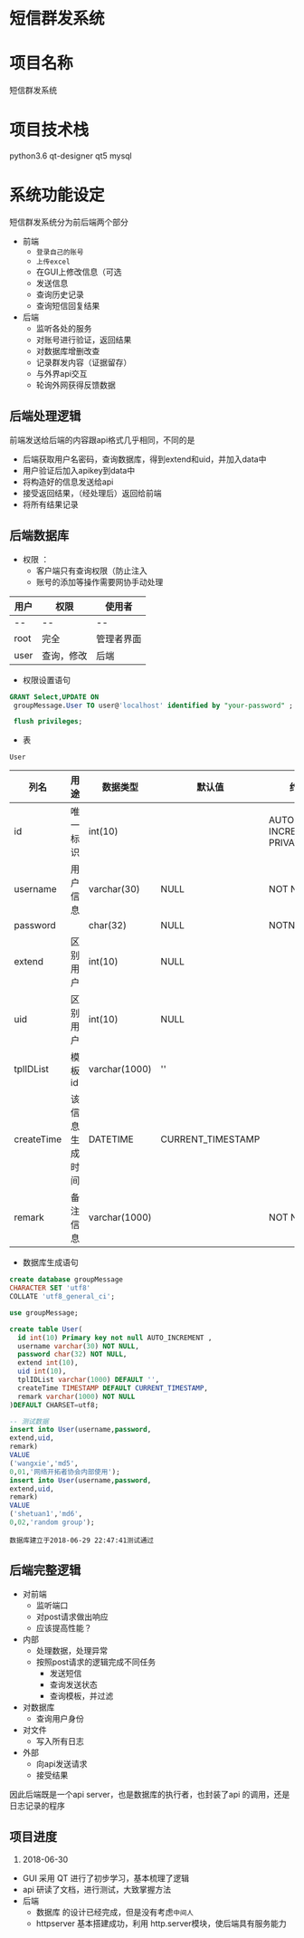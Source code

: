 <!-- 2018-06-29 10:32:41 -->
# 短信群发系统

# 项目名称
短信群发系统

# 项目技术栈
python3.6  qt-designer qt5
mysql

# 系统功能设定

短信群发系统分为前后端两个部分
- 前端
  - `登录自己的账号`
  - `上传excel`
  - 在GUI上修改信息（可选
  - 发送信息
  - 查询历史记录
  - 查询短信回复结果
- 后端
  - 监听各处的服务
  - 对账号进行验证，返回结果
  - 对数据库增删改查
  - 记录群发内容（证据留存）
  - 与外界api交互
  - 轮询外网获得反馈数据

## 后端处理逻辑

前端发送给后端的内容跟api格式几乎相同，不同的是
- 后端获取用户名密码，查询数据库，得到extend和uid，并加入data中
- 用户验证后加入apikey到data中
- 将构造好的信息发送给api
- 接受返回结果，（经处理后）返回给前端
- 将所有结果记录

## 后端数据库

- 权限 ： 
  - 客户端只有查询权限（防止注入
  - 账号的添加等操作需要网协手动处理


| 用户   | 权限    | 使用者   |
|------|-------|-------|
| --   | --    | --    |
| root | 完全    | 管理者界面 |
| user | 查询，修改 | 后端    |

- 权限设置语句

```sql
GRANT Select,UPDATE ON
 groupMessage.User TO user@'localhost' identified by "your-password" ;

 flush privileges;
```

- 表

`User`

| 列名        | 用途   | 数据类型          | 默认值  | 约束                          | 备注 |
|-----------|------|---------------|------|-----------------------------|----|
| id        | 唯一标识 | int(10)       |      | AUTO INCREAMENT PRIVATE KEY |    |
| username  | 用户信息 | varchar(30)   | NULL | NOT NULL                    |    |
| password  |      | char(32)      | NULL | NOTNULL                     |    |
| extend    | 区别用户 | int(10)       | NULL |                             |    |
| uid       | 区别用户 | int(10)       | NULL |                             |    |
| tplIDList | 模板id | varchar(1000) | ''   |                             |    |
createTime|该信息生成时间|DATETIME|CURRENT_TIMESTAMP	||该行插入时间
remark|备注信息|varchar(1000)||NOT NULL||



- 数据库生成语句

```sql
create database groupMessage 
CHARACTER SET 'utf8'
COLLATE 'utf8_general_ci';

use groupMessage;

create table User(
  id int(10) Primary key not null AUTO_INCREMENT ,
  username varchar(30) NOT NULL,
  password char(32) NOT NULL,
  extend int(10),
  uid int(10),
  tplIDList varchar(1000) DEFAULT '',
  createTime TIMESTAMP DEFAULT CURRENT_TIMESTAMP,
  remark varchar(1000) NOT NULL
)DEFAULT CHARSET=utf8;

-- 测试数据
insert into User(username,password,
extend,uid,
remark)
VALUE
('wangxie','md5',
0,01,'网络开拓者协会内部使用');
insert into User(username,password,
extend,uid,
remark)
VALUE
('shetuan1','md6',
0,02,'random group');
```
`数据库建立于2018-06-29 22:47:41测试通过`

## 后端完整逻辑

- 对前端
  - 监听端口
  - 对post请求做出响应
  - 应该提高性能？
- 内部
  - 处理数据，处理异常
  - 按照post请求的逻辑完成不同任务
    - 发送短信
    - 查询发送状态
    - 查询模板，并过滤
- 对数据库
  - 查询用户身份
- 对文件
  - 写入所有日志
- 外部
  - 向api发送请求
  - 接受结果

因此后端既是一个api server，也是数据库的执行者，也封装了api 的调用，还是日志记录的程序

## 项目进度

1. 2018-06-30
- GUI 采用 QT 进行了初步学习，基本梳理了逻辑
- api 研读了文档，进行测试，大致掌握方法
- 后端 
  - 数据库 的设计已经完成，但是没有考虑`中间人`
  - httpserver 基本搭建成功，利用 http.server模块，使后端具有服务能力